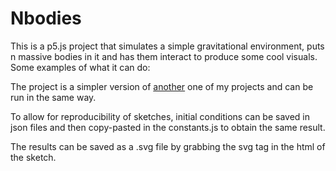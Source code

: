 # Nbodies
This is a p5.js project that simulates a simple gravitational environment, puts n massive bodies in it and has them interact to produce some cool visuals.
Some examples of what it can do:

The project is a simpler version of [another](https://github.com/UdrK/Colliding_Galaxies) one of my projects and can be run in the same way. 

To allow for reproducibility of sketches, initial conditions can be saved in json files and then copy-pasted in the constants.js to obtain the same result.

The results can be saved as a .svg file by grabbing the svg tag in the html of the sketch.